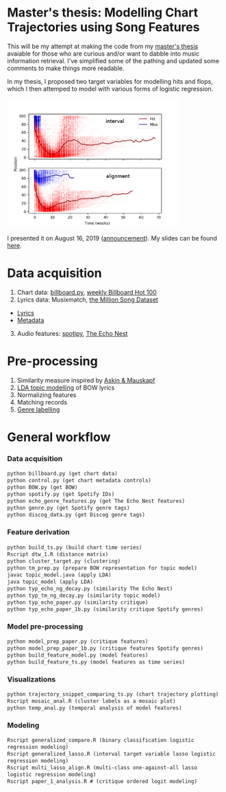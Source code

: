 # Master's thesis: Modelling Chart Trajectories using Song Features
This will be my attempt at making the code from my [master's thesis](https://uwspace.uwaterloo.ca/handle/10012/14937) avaiable for those who are curious and/or want to dabble into music information retrieval. I've simplified some of the pathing and updated some comments to make things more readable. 

In my thesis, I proposed two target variables for modelling hits and flops, which I then attemped to model with various forms of logistic regression.

<img src="comparing_binary.png" width="400" />

I presented it on August 16, 2019 ([announcement](https://uwaterloo.ca/artificial-intelligence-group/events/masters-thesis-presentation-modelling-chart-trajectories)). My slides can be found [here](http://www.jperrie.com/thesis_presentation_08_16_19.pdf).

# Data acquisition
1. Chart data: [billboard.py](https://github.com/guoguo12/billboard-charts), [weekly Billboard Hot 100](https://www.billboard.com/charts/hot-100/1958-08-04)
2. Lyrics data: Musixmatch, [the Million Song Dataset](http://millionsongdataset.com/)
  * [Lyrics](http://millionsongdataset.com/sites/default/files/AdditionalFiles/mxm_dataset.db)
  * [Metadata](http://millionsongdataset.com/sites/default/files/AdditionalFiles/track_metadata.db)
3. Audio features: [spotipy](https://spotipy.readthedocs.io/en/latest/), [The Echo Nest](https://developer.spotify.com/documentation/web-api/reference/tracks/get-audio-features/)

# Pre-processing
1. Similarity measure inspired by [Askin & Mauskapf](https://journals.sagepub.com/doi/abs/10.1177/0003122417728662)
2. [LDA topic modelling](http://mallet.cs.umass.edu) of BOW lyrics
3. Normalizing features
4. Matching records
5. [Genre labelling](https://developer.spotify.com/documentation/web-api/reference/artists/get-artist/) 

# General workflow 
### Data acquisition
```
python billboard.py (get chart data)
python control.py (get chart metadata controls)
python BOW.py (get BOW)
python spotify.py (get Spotify IDs)
python echo_genre_features.py (get The Echo Nest features) 
python genre.py (get Spotify genre tags)
python discog_data.py (get Discog genre tags)
```
### Feature derivation
```
python build_ts.py (build chart time series)
Rscript dtw_1.R (distance matrix)
python cluster_target.py (clustering)
python tm_prep.py (prepare BOW representation for topic model)
javac topic_model.java (apply LDA)
java topic_model (apply LDA)
python typ_echo_ng_decay.py (similarity The Echo Nest)
python typ_tm_ng_decay.py (similarity topic model)
python typ_echo_paper.py (similarity critique)
python typ_echo_paper_1b.py (similarity critique Spotify genres)
```
### Model pre-processing
```
python model_prep_paper.py (critique features)
python model_prep_paper_1b.py (critique features Spotify genres)
python build_feature_model.py (model features)
python build_feature_ts.py (model features as time series)
```
### Visualizations 
```
python trajectory_snippet_comparing_ts.py (chart trajectory plotting)
Rscript mosaic_anal.R (cluster labels as a mosaic plot)
python temp_anal.py (temporal analysis of model features)
```
### Modeling 
```
Rscript generalized_compare.R (binary classification logistic regression modeling)
Rscript generalized_lasso.R (interval target variable lasso logistic regression modeling)
Rscript multi_lasso_align.R (multi-class one-against-all lasso logistic regression modeling)
Rscript paper_1_analysis.R # (critique ordered logit modeling)
```
